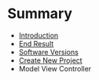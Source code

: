 # Summary

* [Introduction](README.md)
* [End Result](end_result.md)
* [Software Versions](software_versions.md)
* [Create New Project](create_new_project.md)
* Model View Controller

